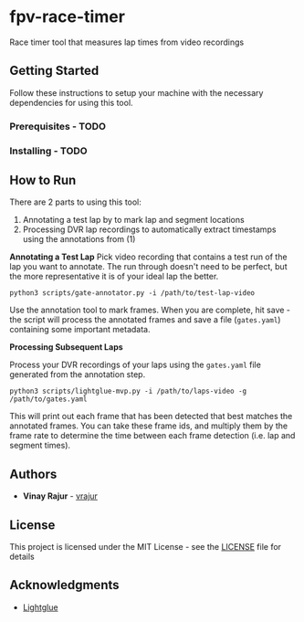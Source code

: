 # fpv-race-timer
Race timer tool that measures lap times from video recordings

## Getting Started

Follow these instructions to setup your machine with the necessary dependencies for using this tool.

### Prerequisites - TODO

### Installing - TODO


## How to Run

There are 2 parts to using this tool:
1. Annotating a test lap by to mark lap and segment locations
2. Processing DVR lap recordings to automatically extract timestamps using the annotations from (1)

**Annotating a Test Lap**
Pick video recording that contains a test run of the lap you want to annotate. The run through doesn't need to be perfect, but the more representative it is of your ideal lap the better. 
```
python3 scripts/gate-annotator.py -i /path/to/test-lap-video
```

Use the annotation tool to mark frames. When you are complete, hit save - the script will process the annotated frames and save a file (`gates.yaml`) containing some important metadata.

**Processing Subsequent Laps**

Process your DVR recordings of your laps using the `gates.yaml` file generated from the annotation step.

```
python3 scripts/lightglue-mvp.py -i /path/to/laps-video -g /path/to/gates.yaml
```

This will print out each frame that has been detected that best matches the annotated frames. You can take these frame ids, and multiply them by the frame rate to determine the time between each frame detection (i.e. lap and segment times).



## Authors

* **Vinay Rajur** - [vrajur](https://github.com/vrajur)

## License

This project is licensed under the MIT License - see the [LICENSE](LICENSE) file for details

## Acknowledgments

* [Lightglue](https://github.com/cvg/LightGlue)
